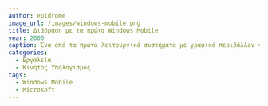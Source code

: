 ```yaml
---
author: epidrome
image_url: /images/windows-mobile.png
title: Διάδραση με τα πρώτα Windows Mobile 
year: 2000
caption: Ένα από τα πρώτα λειτουργικά συστήματα με γραφικό περιβάλλον για κινητά τηλέφωνα, τα windows mobile μεταφέρουν τις έννοιες από το λειτουργικό σύστημα του επιτραπέζιου υπολογιστή σε εκείνο του κινητού. Οι έννοιες αυτές, αν και επιτυχημένες, είναι ακατάλληλες για το πλαίσιο χρήσης του κινητού υπολογισμού.
categories:
  - Εργαλεία
  - Κινητός Υπολογισμός
tags:
  - Windows Mobile
  - Microsoft
---
```

